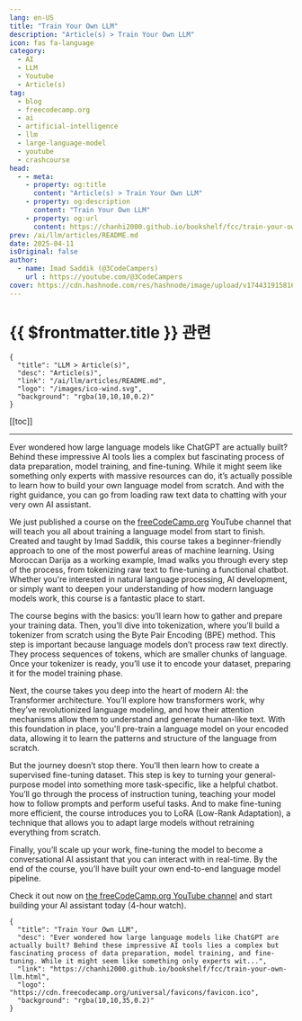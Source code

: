 ```yaml
---
lang: en-US
title: "Train Your Own LLM"
description: "Article(s) > Train Your Own LLM"
icon: fas fa-language
category:
  - AI
  - LLM
  - Youtube
  - Article(s)
tag:
  - blog
  - freecodecamp.org
  - ai
  - artificial-intelligence
  - llm
  - large-language-model
  - youtube
  - crashcourse
head:
  - - meta:
    - property: og:title
      content: "Article(s) > Train Your Own LLM"
    - property: og:description
      content: "Train Your Own LLM"
    - property: og:url
      content: https://chanhi2000.github.io/bookshelf/fcc/train-your-own-llm.html
prev: /ai/llm/articles/README.md
date: 2025-04-11
isOriginal: false
author:
  - name: Imad Saddik (@3CodeCampers)
    url : https://youtube.com/@3CodeCampers
cover: https://cdn.hashnode.com/res/hashnode/image/upload/v1744319158160/c3734576-b102-498b-a078-8b7acb19b2df.png
---
```


# {{ $frontmatter.title }} 관련

```component VPCard
{
  "title": "LLM > Article(s)",
  "desc": "Article(s)",
  "link": "/ai/llm/articles/README.md",
  "logo": "/images/ico-wind.svg",
  "background": "rgba(10,10,10,0.2)"
}
```

[[toc]]

---

<SiteInfo
  name="Train Your Own LLM"
  desc="Ever wondered how large language models like ChatGPT are actually built? Behind these impressive AI tools lies a complex but fascinating process of data preparation, model training, and fine-tuning. While it might seem like something only experts wit..."
  url="https://freecodecamp.org/news/train-your-own-llm"
  logo="https://cdn.freecodecamp.org/universal/favicons/favicon.ico"
  preview="https://cdn.hashnode.com/res/hashnode/image/upload/v1744319158160/c3734576-b102-498b-a078-8b7acb19b2df.png"/>

Ever wondered how large language models like ChatGPT are actually built? Behind these impressive AI tools lies a complex but fascinating process of data preparation, model training, and fine-tuning. While it might seem like something only experts with massive resources can do, it’s actually possible to learn how to build your own language model from scratch. And with the right guidance, you can go from loading raw text data to chatting with your very own AI assistant.

We just published a course on the [<FontIcon icon="fa-brands fa-free-code-camp"/>freeCodeCamp.org](http://freeCodeCamp.org) YouTube channel that will teach you all about training a language model from start to finish. Created and taught by Imad Saddik, this course takes a beginner-friendly approach to one of the most powerful areas of machine learning. Using Moroccan Darija as a working example, Imad walks you through every step of the process, from tokenizing raw text to fine-tuning a functional chatbot. Whether you're interested in natural language processing, AI development, or simply want to deepen your understanding of how modern language models work, this course is a fantastic place to start.

The course begins with the basics: you’ll learn how to gather and prepare your training data. Then, you’ll dive into tokenization, where you’ll build a tokenizer from scratch using the Byte Pair Encoding (BPE) method. This step is important because language models don’t process raw text directly. They process sequences of tokens, which are smaller chunks of language. Once your tokenizer is ready, you’ll use it to encode your dataset, preparing it for the model training phase.

Next, the course takes you deep into the heart of modern AI: the Transformer architecture. You’ll explore how transformers work, why they’ve revolutionized language modeling, and how their attention mechanisms allow them to understand and generate human-like text. With this foundation in place, you'll pre-train a language model on your encoded data, allowing it to learn the patterns and structure of the language from scratch.

But the journey doesn’t stop there. You’ll then learn how to create a supervised fine-tuning dataset. This step is key to turning your general-purpose model into something more task-specific, like a helpful chatbot. You’ll go through the process of instruction tuning, teaching your model how to follow prompts and perform useful tasks. And to make fine-tuning more efficient, the course introduces you to LoRA (Low-Rank Adaptation), a technique that allows you to adapt large models without retraining everything from scratch.

Finally, you’ll scale up your work, fine-tuning the model to become a conversational AI assistant that you can interact with in real-time. By the end of the course, you’ll have built your own end-to-end language model pipeline.

Check it out now on [<FontIcon icon="fa-brands fa-youtube"/>the freeCodeCamp.org YouTube channel](https://youtu.be/9Ge0sMm65jo) and start building your AI assistant today (4-hour watch).

<VidStack src="youtube/9Ge0sMm65jo" />

<!-- TODO: add ARTICLE CARD -->
```component VPCard
{
  "title": "Train Your Own LLM",
  "desc": "Ever wondered how large language models like ChatGPT are actually built? Behind these impressive AI tools lies a complex but fascinating process of data preparation, model training, and fine-tuning. While it might seem like something only experts wit...",
  "link": "https://chanhi2000.github.io/bookshelf/fcc/train-your-own-llm.html",
  "logo": "https://cdn.freecodecamp.org/universal/favicons/favicon.ico",
  "background": "rgba(10,10,35,0.2)"
}
```
